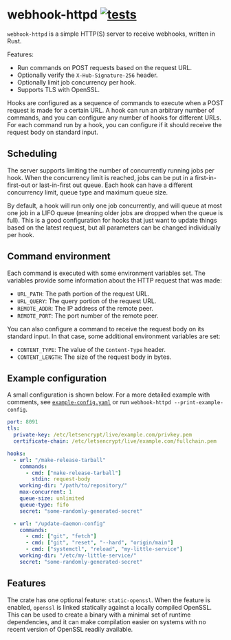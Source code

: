 # webhook-httpd [![tests](https://github.com/de-vri-es/webhook-httpd/workflows/tests/badge.svg)](https://github.com/de-vri-es/webhook-httpd/actions?query=workflow%3Atests)

`webhook-httpd` is a simple HTTP(S) server to receive webhooks, written in Rust.

Features:
 * Run commands on POST requests based on the request URL.
 * Optionally verify the `X-Hub-Signature-256` header.
 * Optionally limit job concurrency per hook.
 * Supports TLS with OpenSSL.

Hooks are configured as a sequence of commands to execute when a POST request is made for a certain URL.
A hook can run an arbitrary number of commands, and you can configure any number of hooks for different URLs.
For each command run by a hook, you can configure if it should receive the request body on standard input.

## Scheduling
The server supports limiting the number of concurrently running jobs per hook.
When the concurrency limit is reached, jobs can be put in a first-in-first-out or last-in-first out queue.
Each hook can have a different concurrency limit, queue type and maximum queue size.

By default, a hook will run only one job concurrently, and will queue at most one job in a LIFO queue (meaning older jobs are dropped when the queue is full).
This is a good configuration for hooks that just want to update things based on the latest request,
but all parameters can be changed individually per hook.

## Command environment
Each command is executed with some environment variables set.
The variables provide some information about the HTTP request that was made:
* `URL_PATH`: The path portion of the request URL.
* `URL_QUERY`: The query portion of the request URL.
* `REMOTE_ADDR`: The IP address of the remote peer.
* `REMOTE_PORT`: The port number of the remote peer.

You can also configure a command to receive the request body on its standard input.
In that case, some additional environment variables are set:
* `CONTENT_TYPE`: The value of the `Content-Type` header.
* `CONTENT_LENGTH`: The size of the request body in bytes.

## Example configuration
A small configuration is shown below.
For a more detailed example with comments, see [`example-config.yaml`](example-config.yaml) or run `webhook-httpd --print-example-config`.

```yaml
port: 8091
tls:
  private-key: /etc/letsencrypt/live/example.com/privkey.pem
  certificate-chain: /etc/letsencrypt/live/example.com/fullchain.pem

hooks:
  - url: "/make-release-tarball"
    commands:
      - cmd: ["make-release-tarball"]
        stdin: request-body
    working-dir: "/path/to/repository/"
    max-concurrent: 1
    queue-size: unlimited
    queue-type: fifo
    secret: "some-randomly-generated-secret"

  - url: "/update-daemon-config"
    commands:
      - cmd: ["git", "fetch"]
      - cmd: ["git", "reset", "--hard", "origin/main"]
      - cmd: ["systemctl", "reload", "my-little-service"]
    working-dir: "/etc/my-little-service/"
    secret: "some-randomly-generated-secret"
```

## Features
The crate has one optional feature: `static-openssl`.
When the feature is enabled, `openssl` is linked statically against a locally compiled OpenSSL.
This can be used to create a binary with a minimal set of runtime dependencies,
and it can make compilation easier on systems with no recent version of OpenSSL readily available.
